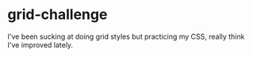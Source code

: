 # grid-challenge
I've been sucking at doing grid styles but practicing my CSS, really think I've improved lately.
